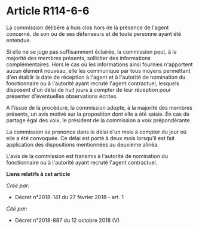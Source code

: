 # Article R114-6-6

La commission délibère à huis clos hors de la présence de l'agent concerné, de son ou de ses défenseurs et de toute personne
ayant été entendue.

Si elle ne se juge pas suffisamment éclairée, la commission peut, à la majorité des membres présents, solliciter des
informations complémentaires. Hors le cas où les informations ainsi fournies n'apportent aucun élément nouveau, elle les
communique par tous moyens permettant d'en établir la date de réception à l'agent et à l'autorité de nomination du
fonctionnaire ou à l'autorité ayant recruté l'agent contractuel, lesquels disposent d'un délai de huit jours à compter de
leur réception pour présenter d'éventuelles observations écrites.

A l'issue de la procédure, la commission adopte, à la majorité des membres présents, un avis motivé sur la proposition dont
elle a été saisie. En cas de partage égal des voix, le président de la commission a voix prépondérante.

La commission se prononce dans le délai d'un mois à compter du jour où elle a été convoquée. Ce délai est porté à deux mois
lorsqu'il est fait application des dispositions mentionnées au deuxième alinéa.

L'avis de la commission est transmis à l'autorité de nomination du fonctionnaire ou à l'autorité ayant recruté l'agent
contractuel.

**Liens relatifs à cet article**

_Créé par_:

  - Décret n°2018-141 du 27 février 2018 - art. 1

_Cité par_:

  - Décret n°2018-887 du 12 octobre 2018 (V)
